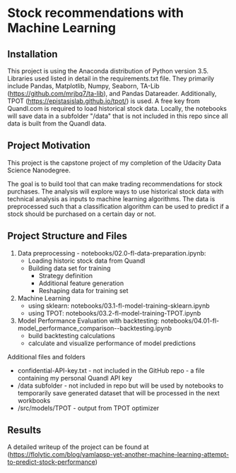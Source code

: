 # Stock recommendations with Machine Learning

## Installation
This project is using the Anaconda distribution of Python version 3.5. Libraries used listed in detail in the requirements.txt file. They primarily include Pandas, Matplotlib, Numpy, Seaborn, TA-Lib (https://github.com/mrjbq7/ta-lib), and Pandas Datareader. Additionally, TPOT (https://epistasislab.github.io/tpot/) is used.
A free key from Quandl.com is required to load historical stock data. Locally, the notebooks will save data in a subfolder "/data" that is not included in this repo since all data is built from the Quandl data.

## Project Motivation
This project is the capstone project of my completion of the Udacity Data Science Nanodegree.

The goal is to build tool that can make trading recommendations for stock purchases. The analysis will explore ways to use historical stock data with technical analysis as inputs to machine learning algorithms. The data is preprocessed such that a classification algorithm can be used to predict if a stock should be purchased on a certain day or not.

## Project Structure and Files

1. Data preprocessing -  notebooks/02.0-fl-data-preparation.ipynb:
    - Loading historic stock data from Quandl
    - Building data set for training
        - Strategy definition
        - Additional feature generation
        - Reshaping data for training set
2. Machine Learning 
    - using sklearn: notebooks/03.1-fl-model-training-sklearn.ipynb 
    - using TPOT: notebooks/03.2-fl-model-training-TPOT.ipynb
3. Model Performance Evaluation with backtesting: notebooks/04.01-fl-model_performance_comparison--backtesting.ipynb
    - build backtesting calculations
    - calculate and visualize performance of model predictions 

Additional files and folders
 - confidential-API-key.txt - not included in the GitHub repo - a file containing my personal Quandl API key
 - /data subfolder - not included in repo but will be used by notebooks to temporarily save generated dataset that will be processed in the next workbooks
 - /src/models/TPOT - output from TPOT optimizer
 
## Results

A detailed writeup of the project can be found at (https://flolytic.com/blog/yamlapsp-yet-another-machine-learning-attempt-to-predict-stock-performance)

